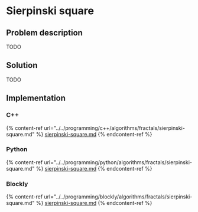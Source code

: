 # Sierpinski square

## Problem description

TODO

## Solution

TODO

## Implementation

### C++

{% content-ref url="../../programming/c++/algorithms/fractals/sierpinski-square.md" %}
[sierpinski-square.md](../../programming/c++/algorithms/fractals/sierpinski-square.md)
{% endcontent-ref %}

### Python

{% content-ref url="../../programming/python/algorithms/fractals/sierpinski-square.md" %}
[sierpinski-square.md](../../programming/python/algorithms/fractals/sierpinski-square.md)
{% endcontent-ref %}

### Blockly

{% content-ref url="../../programming/blockly/algorithms/fractals/sierpinski-square.md" %}
[sierpinski-square.md](../../programming/blockly/algorithms/fractals/sierpinski-square.md)
{% endcontent-ref %}
